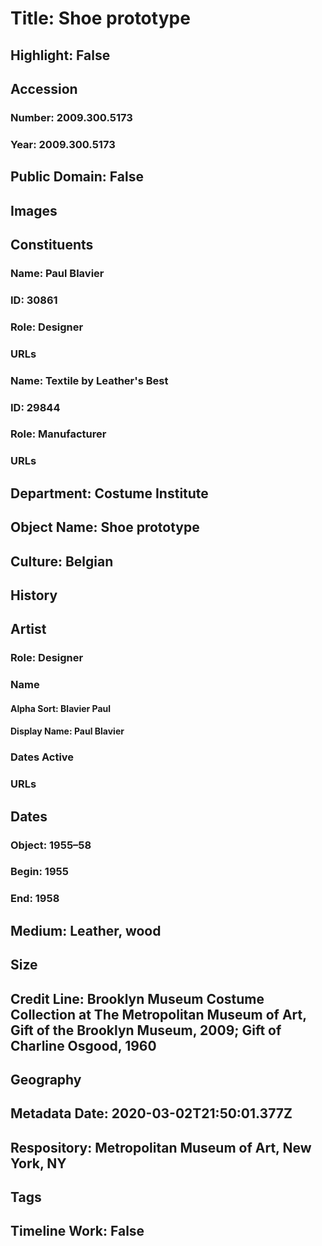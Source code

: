 # Title: Shoe prototype
## Highlight: False
## Accession
### Number: 2009.300.5173
### Year: 2009.300.5173
## Public Domain: False
## Images
## Constituents
### Name: Paul Blavier
### ID: 30861
### Role: Designer
### URLs
### Name: Textile by Leather&#39;s Best
### ID: 29844
### Role: Manufacturer
### URLs
## Department: Costume Institute
## Object Name: Shoe prototype
## Culture: Belgian
## History
## Artist
### Role: Designer
### Name
#### Alpha Sort: Blavier Paul
#### Display Name: Paul Blavier
### Dates Active
### URLs
## Dates
### Object: 1955–58
### Begin: 1955
### End: 1958
## Medium: Leather, wood
## Size
## Credit Line: Brooklyn Museum Costume Collection at The Metropolitan Museum of Art, Gift of the Brooklyn Museum, 2009; Gift of Charline Osgood, 1960
## Geography
## Metadata Date: 2020-03-02T21:50:01.377Z
## Respository: Metropolitan Museum of Art, New York, NY
## Tags
## Timeline Work: False